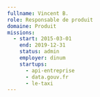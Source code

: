 ```yaml
---
fullname: Vincent B.
role: Responsable de produit
domaine: Produit
missions:
  - start: 2015-03-01
    end: 2019-12-31
    status: admin
    employer: dinum
    startups:
      - api-entreprise
      - data.gouv.fr
      - le-taxi
---
```

